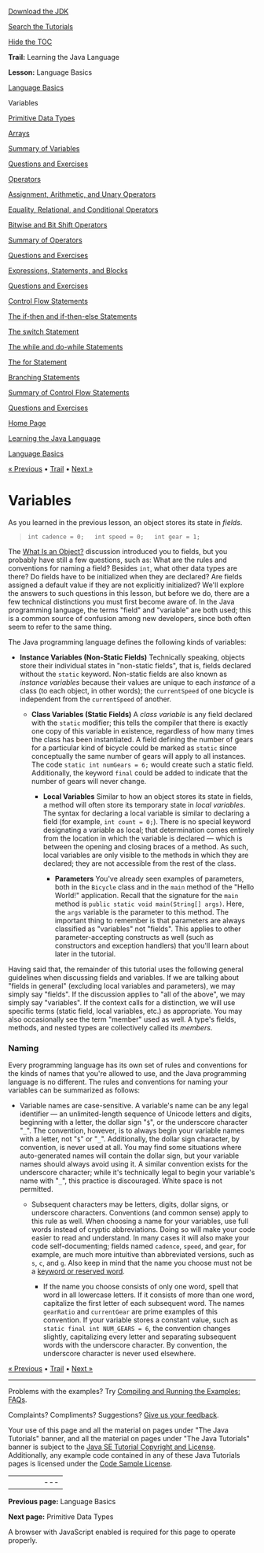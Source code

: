 [Download
the JDK](http://java.sun.com/javase/6/download.jsp)
  
[Search the
Tutorials](../../search.html)
  
[Hide the TOC](javascript:toggleLeft())

**Trail:** Learning the Java Language
  
**Lesson:** Language Basics

[Language Basics](index.html)

Variables

[Primitive Data Types](datatypes.html)

[Arrays](arrays.html)

[Summary of Variables](variablesummary.html)

[Questions and Exercises](QandE/questions_variables.html)

[Operators](operators.html)

[Assignment, Arithmetic, and Unary Operators](op1.html)

[Equality, Relational, and Conditional Operators](op2.html)

[Bitwise and Bit Shift Operators](op3.html)

[Summary of Operators](opsummary.html)

[Questions and Exercises](QandE/questions_operators.html)

[Expressions, Statements, and Blocks](expressions.html)

[Questions and Exercises](QandE/questions_expressions.html)

[Control Flow Statements](flow.html)

[The if-then and if-then-else Statements](if.html)

[The switch Statement](switch.html)

[The while and do-while Statements](while.html)

[The for Statement](for.html)

[Branching Statements](branch.html)

[Summary of Control Flow Statements](flowsummary.html)

[Questions and Exercises](QandE/questions_flow.html)

[Home Page](../../index.html)
>
[Learning the Java Language](../index.html)
>
[Language Basics](index.html)

[« Previous](index.html) • [Trail](../TOC.html) • [Next »](datatypes.html)

# Variables

As you learned in the previous lesson, an object stores its state in *fields*.
> `int cadence = 0;  
> int speed = 0;  
> int gear = 1;`

The
[What Is an Object?](../concepts/object.html)
discussion introduced you to fields, but you probably
have still a few questions, such as: What are the rules and conventions for naming a field?
Besides `int`, what other data types are there?
Do fields have to be initialized when they are declared? Are fields assigned
a default value if they are not explicitly initialized?
We'll explore the answers to such questions in this lesson, but before we do, there are a few technical distinctions you must first become aware of. In the
Java programming language, the terms "field" and "variable" are both used;
this is a common source of confusion among new developers, since both often seem to refer to the same thing.

The Java programming language defines the following kinds of variables:

* **Instance Variables (Non-Static Fields)** Technically speaking, objects store their individual states in "non-static fields", that is, fields
  declared without the
  `static` keyword. Non-static fields are also known as
  *instance variables* because their values are unique to each *instance* of a class (to each object, in other words); the `currentSpeed` of one bicycle is independent from the `currentSpeed` of another.

  * **Class Variables (Static Fields)** A *class variable* is any field declared with the
    `static` modifier; this tells the compiler that there is exactly one copy of this variable in existence, regardless of how many times the class has been instantiated.
    A field defining the number
    of gears for a particular kind of bicycle could be marked as `static` since conceptually the same number of gears
    will apply to all instances. The code `static int numGears = 6;` would create such a static field.
    Additionally, the keyword `final` could be added to indicate that the number of gears will
    never change.

    * **Local Variables** Similar to how an object stores its state in fields, a method will often store its temporary state in *local variables*.
      The syntax for declaring a local variable is similar to declaring a field (for example, `int count = 0;`).
      There is no special keyword designating a variable as local; that determination
      comes entirely from the location in which the variable is declared — which is between the opening and closing braces of a method. As such, local
      variables are only visible to the methods in which they are declared; they are not accessible from the rest of the class.

      * **Parameters** You've already seen examples of parameters, both in the `Bicycle` class and in
        the `main` method of the "Hello World!" application. Recall that the signature for the `main` method is `public static void main(String[] args)`. Here, the `args` variable is the
        parameter to this method. The important thing to remember is that parameters are always classified as "variables"
        not "fields". This applies to other parameter-accepting constructs as well (such as constructors and exception handlers) that you'll learn about later in the tutorial.

Having said that, the remainder of this tutorial uses the following
general guidelines when discussing fields and variables. If we are talking
about "fields in general" (excluding local variables and parameters), we may simply say "fields". If the discussion applies to "all of the above", we may simply say "variables". If the context calls for a distinction, we will use specific terms (static field, local variables, etc.) as appropriate.
You may also occasionally see the term "member" used as well.
A type's fields, methods, and nested types are collectively called
its *members*.

### Naming

Every programming language has its own set of rules and conventions for the kinds of names that you're allowed to use, and the Java programming language is no different.
The rules and conventions for naming your variables can be summarized as follows:

* Variable names are case-sensitive. A variable's name can be any legal identifier — an unlimited-length sequence of Unicode letters and digits,
  beginning with a letter, the dollar sign "`$`", or the underscore character "`_`". The convention, however, is to always
  begin your variable names with a letter, not "`$`" or "`_`". Additionally, the dollar sign character, by convention, is never used at all.
  You may find some situations where auto-generated names will contain
  the dollar sign, but your variable names should always
  avoid using it. A similar convention exists for the underscore character; while it's technically legal to begin your variable's name with "`_`", this practice is discouraged. White space is not permitted.

  * Subsequent characters may be letters, digits, dollar signs, or underscore characters. Conventions (and common sense) apply to this rule as well. When choosing a name for your variables, use full words instead of cryptic abbreviations.
    Doing so will make your code easier to read and understand.
    In many cases it will also make your code self-documenting;
    fields named `cadence`, `speed`, and `gear`, for example, are much more intuitive than abbreviated versions, such as `s`, `c`, and `g`.
    Also keep in mind that the name you choose must not be a
    [keyword or reserved word](_keywords.html).

    * If the name you choose consists of only one word, spell that word in all
      lowercase letters. If it consists of more than one word, capitalize the first
      letter of each subsequent word. The names `gearRatio` and
      `currentGear` are prime examples of this convention. If your variable
      stores a constant value, such as `static final int NUM_GEARS = 6`,
      the convention changes slightly, capitalizing every letter and separating subsequent words with the underscore character. By convention, the underscore character is never used elsewhere.

[« Previous](index.html)
•
[Trail](../TOC.html)
•
[Next »](datatypes.html)

---

Problems with the examples? Try [Compiling and Running
the Examples: FAQs](../../information/run-examples.html).
  
Complaints? Compliments? Suggestions? [Give
us your feedback](http://download.oracle.com/javase/feedback.html).

Your use of this page and all the material on pages under "The Java Tutorials" banner,
and all the material on pages under "The Java Tutorials" banner is subject to the [Java SE Tutorial Copyright
and License](../../information/license.html).
Additionally, any example code contained in any of these Java
Tutorials pages is licensed under the
[Code
Sample License](http://developers.sun.com/license/berkeley_license.html).

|  |  |  |  |  |
| --- | --- | --- | --- | --- |
| |  |  | | --- | --- | | duke image | Oracle logo | | [About Oracle](http://www.oracle.com/us/corporate/index.html) | [Oracle Technology Network](http://www.oracle.com/technology/index.html) | [Terms of Service](https://www.samplecode.oracle.com/servlets/CompulsoryClickThrough?type=TermsOfService) | Copyright © 1995, 2011 Oracle and/or its affiliates. All rights reserved. |

**Previous page:** Language Basics
  
**Next page:** Primitive Data Types




A browser with JavaScript enabled is required for this page to operate properly.